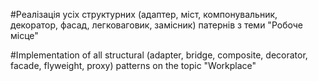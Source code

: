 #Реалізація усіх структурних (адаптер, міст, компонувальник, декоратор, фасад, легковаговик, замісник) патернів з теми "Робоче місце"

#Implementation of all structural (adapter, bridge, composite, decorator, facade, flyweight, proxy) patterns on the topic "Workplace"
